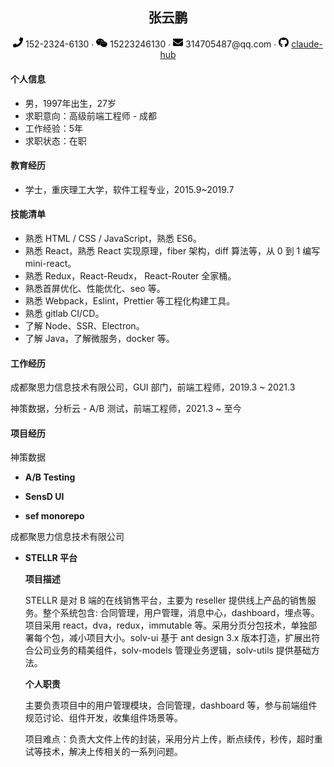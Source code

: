  <center>
	 <h2>张云鹏 </h2> 
     <div>
         <span>
             <img src="assets/phone-solid.svg" width="16px">
             152-2324-6130
         </span>
         ·
         <span>
             <img src="assets/weixin.svg" width="18px">
             15223246130
         </span>
         ·
         <span>
             <img src="assets/envelope-solid.svg" width="16px">
             314705487@qq.com
         </span>
         ·
         <span>
             <img src="assets/github-brands.svg" width="16px">
             <a href="https://github.com/claude-hub">claude-hub</a>
         </span>
     </div>
 </center>


####  个人信息

 - 男，1997年出生，27岁
 - 求职意向：高级前端工程师 - 成都
 - 工作经验：5年
 - 求职状态：在职

#### 教育经历

- 学士，重庆理工大学，软件工程专业，2015.9~2019.7

#### 技能清单

- 熟悉 HTML / CSS / JavaScript，熟悉 ES6。
- 熟悉 React，熟悉 React 实现原理，fiber 架构，diff 算法等，从 0 到 1 编写 mini-react。
- 熟悉 Redux，React-Reudx， React-Router 全家桶。
- 熟悉首屏优化、性能优化、seo 等。
- 熟悉 Webpack，Eslint，Prettier 等工程化构建工具。
- 熟悉 gitlab CI/CD。
- 了解 Node、SSR、Electron。
- 了解 Java，了解微服务，docker 等。

#### 工作经历

成都聚思力信息技术有限公司，GUI 部门，前端工程师，2019.3 ~ 2021.3

神策数据，分析云 - A/B 测试，前端工程师，2021.3 ~ 至今

#### 项目经历

神策数据

- **A/B Testing**


- **SensD UI**


- **sef monorepo**

成都聚思力信息技术有限公司

- **STELLR 平台**

  **项目描述**

  STELLR 是对 B 端的在线销售平台，主要为 reseller 提供线上产品的销售服务。整个系统包含: 合同管理，用户管理，消息中心，dashboard，埋点等。项目采用 react，dva，redux，immutable 等。采用分页分包技术，单独部署每个包，减小项目大小。solv-ui 基于 ant design 3.x 版本打造，扩展出符合公司业务的精美组件，solv-models 管理业务逻辑，solv-utils 提供基础方法。

  **个人职责**

  主要负责项目中的用户管理模块，合同管理，dashboard 等，参与前端组件规范讨论、组件开发，收集组件场景等。

  项目难点：负责大文件上传的封装，采用分片上传，断点续传，秒传，超时重试等技术，解决上传相关的一系列问题。

